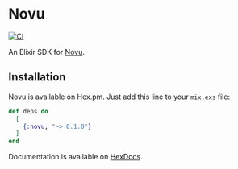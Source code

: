 # Novu

[![CI](https://github.com/novuhq/elixir/actions/workflows/ci.yml/badge.svg)](https://github.com/novuhq/elixir/actions/workflows/ci.yml)

An Elixir SDK for [Novu](https://novu.co/).

## Installation

Novu is available on Hex.pm. Just add this line to your `mix.exs` file:

```elixir
def deps do
  [
    {:novu, "~> 0.1.0"}
  ]
end
```

Documentation is available on [HexDocs](https://hexdocs.pm/novu/readme.html).
